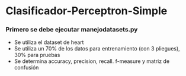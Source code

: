 # Clasificador-Perceptron-Simple
### Primero se debe ejecutar manejodatasets.py
- Se utiliza el dataset de heart
- Se utiliza un 70% de los datos para entrenamiento (con 3 pliegues), 30% para pruebas
- Se determina accuracy, precision, recall. f-measure y matriz de confusión
